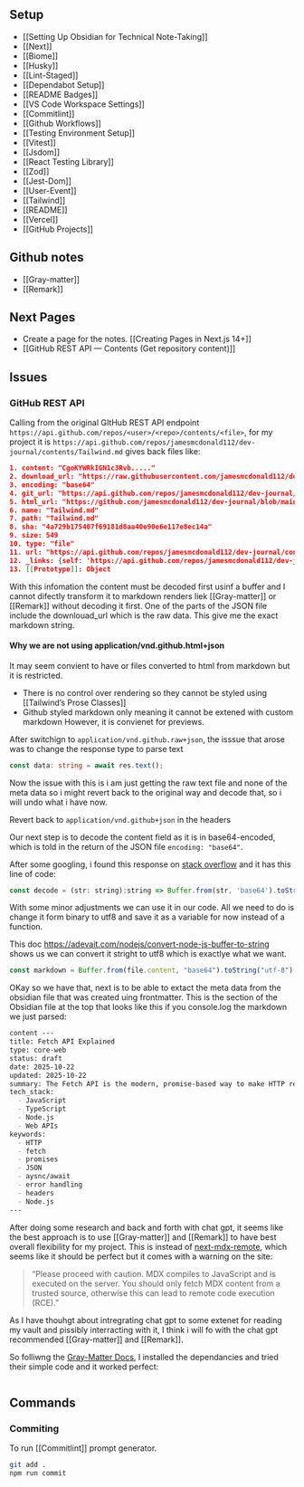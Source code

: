 ## Setup
- [[Setting Up Obsidian for Technical Note-Taking]]
- [[Next]]
- [[Biome]]
- [[Husky]]
- [[Lint-Staged]]
- [[Dependabot Setup]]
- [[README Badges]]
- [[VS Code Workspace Settings]]
- [[Commitlint]]
- [[Github Workflows]]
- [[Testing Environment Setup]]
- [[Vitest]]
- [[Jsdom]]
- [[React Testing Library]]
- [[Zod]]
- [[Jest-Dom]]
- [[User-Event]]
- [[Tailwind]]
- [[README]]
- [[Vercel]]
- [[GitHub Projects]]



## Github notes
- [[Gray-matter]]
- [[Remark]]

## Next Pages
- Create a page for the notes. [[Creating Pages in Next.js 14+]]
- [[GitHub REST API — Contents (Get repository content)]]


## Issues

### GitHub REST API
Calling from the original GItHub REST API endpoint `https://api.github.com/repos/<user>/<repo>/contents/<file>`, for my project it is `https://api.github.com/repos/jamesmcdonald112/dev-journal/contents/Tailwind.md` gives back files like:
```json
1. content: "CgoKYWRkIGN1c3Rvb....."
2. download_url: "https://raw.githubusercontent.com/jamesmcdonald112/dev-journal/main/Tailwind.md"
3. encoding: "base64"
4. git_url: "https://api.github.com/repos/jamesmcdonald112/dev-journal/git/blobs/4a729b175407f69181d8aa40e90e6e117e8ec14a"
5. html_url: "https://github.com/jamesmcdonald112/dev-journal/blob/main/Tailwind.md"
6. name: "Tailwind.md"
7. path: "Tailwind.md"
8. sha: "4a729b175407f69181d8aa40e90e6e117e8ec14a"
9. size: 549
10. type: "file"
11. url: "https://api.github.com/repos/jamesmcdonald112/dev-journal/contents/Tailwind.md?ref=main"
12. _links: {self: 'https://api.github.com/repos/jamesmcdonald112/dev-journal/contents/Tailwind.md?ref=main', git: 'https://api.github.com/repos/jamesmcdonald112/dev-…it/blobs/4a729b175407f69181d8aa40e90e6e117e8ec14a', html: 'https://github.com/jamesmcdonald112/dev-journal/blob/main/Tailwind.md'}
13. [[Prototype]]: Object
```
With this infomation the content must be decoded first usinf a buffer and I cannot difectly transform it to markdown renders liek [[Gray-matter]] or [[Remark]] without decoding it first. One of the parts of the JSON file include the downlouad_url which is the raw data. This give me the exact markdown string.

#### Why we are not using application/vnd.github.html+json
It may seem convient to have or files converted to html from markdown  but it is restricted.
- There is no control over rendering so they cannot be styled using [[Tailwind’s Prose Classes]]
- Github styled markdown only meaning it cannot be extened with custom markdown
However, it is convienet for previews.

After switchign to `application/vnd.github.raw+json`, the isssue that arose was to change the response type to parse text
```ts
const data: string = await res.text();
```

Now the issue with this is i am just getting the raw text file and none of the meta data so i might revert back to the original way and decode that, so i will undo what i have now.

Revert back to `application/vnd.github+json` in the headers

Our next step is to decode the content field as it is in base64-encoded, which is told in the return of the JSON file `encoding: "base64"`.

After some googling, i found this response on [stack overflow](https://stackoverflow.com/questions/56952405/how-to-decode-encode-string-to-base64-in-typescript-express-server) and it has this line of code:
```javascript
const decode = (str: string):string => Buffer.from(str, 'base64').toString('binary');
```

With some minor adjustments we can use it in our code. All we need to do is change it form binary to utf8 and save it as a variable for now instead of a function.

This doc https://adevait.com/nodejs/convert-node-js-buffer-to-string shows us we can convert it stright to utf8 which is exactlye what we want.

```ts
const markdown = Buffer.from(file.content, "base64").toString("utf-8");
```


OKay so we have that, next is to be able to extact the meta data from the obsidian file that was created uing frontmatter. This is the section of the Obsidian file at the top that looks like this if you console.log the markdown we just parsed:
```md
content ---
title: Fetch API Explained
type: core-web
status: draft
date: 2025-10-22
updated: 2025-10-22
summary: The Fetch API is the modern, promise-based way to make HTTP requests in both browsers and Node.js. It replaces XMLHttpRequest and integrates with newer web standards like CORS, service workers, and streaming responses.
tech_stack:
  - JavaScript
  - TypeScript
  - Node.js
  - Web APIs
keywords:
  - HTTP
  - fetch
  - promises
  - JSON 
  - aysnc/await
  - error handling
  - headers
  - Node.js
---
```

After doing some research and back and forth with chat gpt, it seems like the best approach is to use [[Gray-matter]] and [[Remark]] to have best overall flexibility for my project. This is instead of [next-mdx-remote](https://nextjs.org/docs/app/guides/mdx), which seems like it should be perfect but it comes with a warning on the site:
> “Please proceed with caution. MDX compiles to JavaScript and is executed on the server. You should only fetch MDX content from a trusted source, otherwise this can lead to remote code execution (RCE).”

As I have thouhgt about intregrating chat gpt to some extenet for reading my vault and pissibly interracting with it, I think i will fo with the chat gpt recommended [[Gray-matter]] and [[Remark]].

So folliwng the [Gray-Matter Docs](https://www.npmjs.com/package/gray-matter), I installed the dependancies and tried their simple code and it worked perfect:
```ts

```






## Commands 

### Commiting
To run [[Commitlint]] prompt generator. 
```bash
git add .
npm run commit
```
